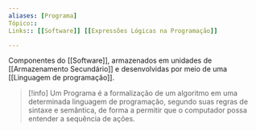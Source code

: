 ```yaml
---
aliases: [Programa]
Tópico::
Links:: [[Software]] [[Expressões Lógicas na Programação]]

---
```

Componentes do [[Software]], armazenados em unidades de [[Armazenamento Secundário]] e desenvolvidas por meio de uma [[Linguagem de programação]].

> [!info]
> Um Programa é a formalização de um algoritmo em uma determinada linguagem de programação, segundo suas regras de sintaxe  e  semântica,  de  forma  a  permitir  que o  computador  possa entender a sequência de ações.


